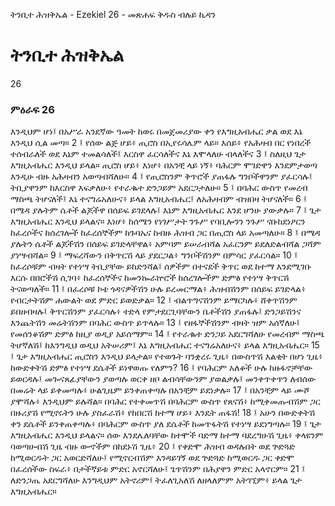 ﻿
 ትንቢተ ሕዝቅኤል - Ezekiel 26 - መጽሐፍ ቅዱስ ብሉይ ኪዳን
# ትንቢተ ሕዝቅኤል
26
### ምዕራፍ 26
እንዲህም ሆነ፤ በአሥራ አንደኛው ዓመት ከወሩ በመጀመሪያው ቀን የእግዚአብሔር ቃል ወደ እኔ እንዲህ ሲል መጣ።
2 ፤ የሰው ልጅ ሆይ፥ ጢሮስ በኢየሩሳሌም ላይ። እሰይ፥ የአሕዛብ በር የነበረች ተሰብራለች ወደ እኔም ተመልሳለች፤ እርስዋ ፈርሳለችና እኔ እሞላለሁ ብላለችና
3 ፤ ስለዚህ ጌታ እግዚአብሔር እንዲህ ይላል። ጢሮስ ሆይ፥ እነሆ፥ በአንቺ ላይ ነኝ፥ ባሕርም ሞገድዋን እንደምታወጣ እንዲሁ ብዙ አሕዛብን አወጣብሻለሁ።
4 ፤ የጢሮስንም ቅጥሮች ያጠፋሉ ግንቦችዋንም ያፈርሳሉ፤ ትቢያዋንም ከእርስዋ እፍቃለሁ፥ የተራቈተ ድንጋይም አደርጋታለሁ።
5 ፤ በባሕር ውስጥ የመረብ ማስጫ ትሆናለች፤ እኔ ተናግሬአለሁና፥ ይላል እግዚአብሔር፤ ለአሕዛብም ብዝበዛ ትሆናለች።
6 ፤ በሜዳ ያሉትም ሴቶች ልጆችዋ በሰይፍ ይገደላሉ፤ እኔም እግዚአብሔር እንደ ሆንሁ ያውቃሉ።
7 ፤ ጌታ እግዚአብሔር እንዲህ ይላልና። እነሆ፥ ከሰሜን የነገሥታት ንጉሥ የባቢሎንን ንጉሥ ናቡከደነፆርን ከፈረሶችና ከሰረገሎች ከፈረሰኞችም ከጉባኤና ከብዙ ሕዝብ ጋር በጢሮስ ላይ አመጣለሁ።
8 ፤ በሜዳ ያሉትን ሴቶች ልጆችሽን በሰይፍ ይገድላቸዋል፥ አምባም ይሠራብሻል አፈርንም ይደለድልብሻል ጋሻም ያነሣብሻል።
9 ፤ ማፍረሻውን በቅጥርሽ ላይ ያደርጋል፥ ግንቦችሽንም በምሳር ያፈርሳል።
10 ፤ ከፈረሶቹም ብዛት የተነሣ ትቢያቸው ይከድንሻል፤ ሰዎችም በተናደች ቅጥር ወደ ከተማ እንደሚገቡ እርሱ በበሮችሽ ሲገባ፥ ከፈረሰኞችና ከመንኰራኵሮች ከሰረገሎችም ድምፅ የተነሣ ቅጥርሽ ትናወጣለች።
11 ፤ በፈረሶቹ ኮቴ ጎዳናዎችሽን ሁሉ ይረመርማል፥ ሕዝብሽንም በሰይፍ ይገድላል፥ የብርታትሽም ሐውልት ወደ ምድር ይወድቃል።
12 ፤ ብልጥግናሽንም ይማርካሉ፥ ሸቀጥሽንም ይበዘብዛሉ፤ ቅጥርሽንም ያፈርሳሉ፥ ተድላ የምታደርጊባቸውን ቤቶችሽን ያጠፋሉ፤ ድንጋይሽንና እንጨትሽን መሬትሽንም በባሕር ውስጥ ይጥላሉ።
13 ፤ የዘፋኞችሽንም ብዛት ዝም አሰኛለሁ፤ የመሰንቆሽም ድምፅ ከዚያ ወዲያ አይሰማም።
14 ፤ የተራቈተ ድንጋይ አደርግሻለሁ የመረብም ማስጫ ትሆኛለሽ፤ ከእንግዲህ ወዲህ አትሠሪም፤ እኔ እግዚአብሔር ተናግሬአለሁና፥ ይላል እግዚአብሔር።
15 ፤ ጌታ እግዚአብሔር ጢሮስን እንዲህ ይላታል። የተወጉት ባንቋረሩ ጊዜ፥ በውስጥሽ እልቂት በሆነ ጊዜ፥ ከውድቀትሽ ድምፅ የተነሣ ደሴቶች ይነዋወጡ የለምን?
16 ፤ የባሕርም አለቆች ሁሉ ከዙፋኖቻቸው ይወርዳሉ፤ መጐናጸፊያቸውን ያወጣሉ ወርቀ ዘቦ ልብሳቸውንም ያወልቃሉ፤ መንቀጥቀጥን ለብሰው በመሬት ላይ ይቀመጣሉ፥ ሁልጊዜም ይንቀጠቀጣሉ በአንቺም ይደነቃሉ።
17 ፤ በአንቺም ላይ ሙሾ ያሞሻሉ፥ እንዲህም ይሉሻል። በባሕር የተቀመጥሽ በባሕርም ውስጥ የጸናሽ፥ ከሚቀመጡብሽም ጋር በዙሪያሽ የሚኖሩትን ሁሉ ያስፈራሽ፥ የከበርሽ ከተማ ሆይ፥ እንዴት ጠፋሽ!
18 ፤ አሁን በውድቀትሽ ቀን ደሴቶች ይንቀጠቀጣሉ፥ በባሕርም ውስጥ ያለ ደሴቶች ከመጥፋትሽ የተነሣ ይደነግጣሉ።
19 ፤ ጌታ እግዚአብሔር እንዲህ ይላልና። ሰው እንደሌለባቸው ከተሞች ባድማ ከተማ ባደረግሁሽ ጊዜ፥ ቀላዩንም ባወጣሁብሽ ጊዜ ብዙ ውኆችም በከደኑሽ ጊዜ፥
20 ፤ የቀድሞ ሕዝብ ወዳሉበት ወደ ጕድጓድ ከሚወርዱት ጋር አወርድሻለሁ፤ የሚኖርብሽም እንዳይገኝ ወደ ጕድጓድ ከሚወርዱ ጋር ቀድሞ በፈረሰችው ስፍራ፥ በታችኛይቱ ምድር አኖርሻለሁ፤ ጌጥሽንም በሕያዋን ምድር አላኖርም።
21 ፤ ለድንጋጤ አደርግሻለሁ እንግዲህም አትኖሪም፤ ትፈለጊአለሽ ለዘላለምም አትገኚም፥ ይላል ጌታ እግዚአብሔር።
